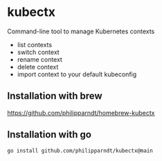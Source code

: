 # kubectx

Command-line tool to manage Kubernetes contexts

- list contexts
- switch context
- rename context
- delete context
- import context to your default kubeconfig

## Installation with brew
https://github.com/philipparndt/homebrew-kubectx

## Installation with go
`go install github.com/philipparndt/kubectx@main`

